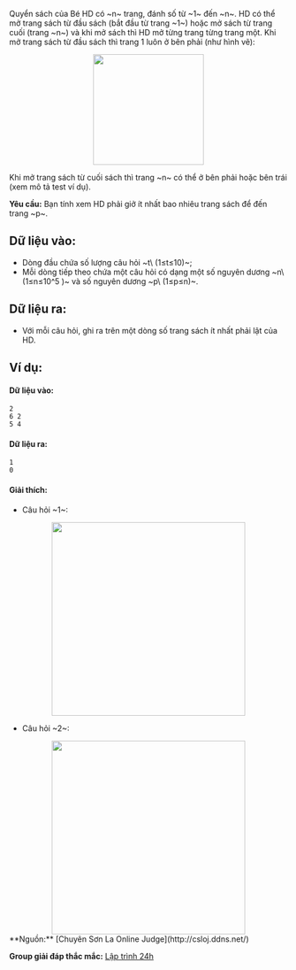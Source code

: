 Quyển sách của Bé HD có ~n~ trang, đánh số từ ~1~ đến ~n~. HD có thể mở trang sách từ đầu sách (bắt đầu từ trang ~1~) hoặc mở sách từ trang cuối (trang ~n~) và khi mở sách thì HD mở từng trang từng trang một. Khi mở trang sách từ đầu sách thì trang 1 luôn ở bên phải (như hình vẽ):
<center><img src="/images/problems/199/BOOK.png" width="200px" /></center>

Khi mở trang sách từ cuối sách thì trang ~n~ có thể ở bên phải hoặc bên trái (xem mô tả test ví dụ).

**Yêu cầu:** Bạn tính xem HD phải giở ít nhất bao nhiêu trang sách để đến trang ~p~.

## Dữ liệu vào:
- Dòng đầu chứa số lượng câu hỏi ~t\ (1≤t≤10)~;
- Mỗi dòng tiếp theo chứa một câu hỏi có dạng một số nguyên dương ~n\ (1≤n≤10^5 )~ và số nguyên dương ~p\ (1≤p≤n)~.

## Dữ liệu ra:
- Với mỗi câu hỏi, ghi ra trên một dòng số trang sách ít nhất phải lật của HD.

## Ví dụ:
#### Dữ liệu vào:
```
2
6 2
5 4
```

#### Dữ liệu ra:
```
1
0
```

#### Giải thích:
- Câu hỏi ~1~:
<center><img src="/images/problems/199/BOOK2.svg" width="350px" /></center>

- Câu hỏi ~2~:
<center><img src="/images/problems/199/BOOK3.svg" width="350px" /></center>
**Nguồn:** [Chuyên Sơn La Online Judge](http://csloj.ddns.net/)

**Group giải đáp thắc mắc:** [Lập trình 24h](https://www.facebook.com/groups/1386904321519984)